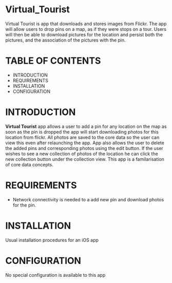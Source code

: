 # Virtual_Tourist
Virtual Tourist is app that downloads and stores images from Flickr. The app will allow users to drop pins on a map, as if they were stops on a tour. Users will then be able to download pictures for the location and persist both the pictures, and the association of the pictures with the pin.

# TABLE OF CONTENTS
* INTRODUCTION
* REQUIREMENTS
* INSTALLATION
* CONFIGURATION

# INTRODUCTION
**Virtual Tourist** app allows a user to add a pin for any location on the map as soon as the pin is dropped the app will start downloading photos for this location from flickr. All photos are saved to the core data so the user can view this even after relaunching the app. App also allows the user to delete the added pins and corresponding photos using the edit button. If the user wishes to see a new collection of photos of the location he can click the new collection button under the collection view. This app is a familarisation of core data concepts.

# REQUIREMENTS
* Network connectivity is needed to a add new pin and download photos for the pin.

# INSTALLATION
Usual installation procedures for an iOS app

# CONFIGURATION
No special configuration is available to this app
